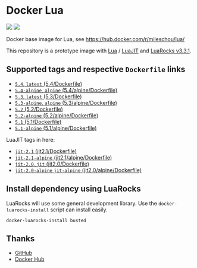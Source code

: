 # Docker Lua

[![](https://img.shields.io/docker/stars/mileschou/lua.svg)](https://hub.docker.com/r/mileschou/lua/)
[![](https://img.shields.io/docker/pulls/mileschou/lua.svg)](https://hub.docker.com/r/mileschou/lua/)

Docker base image for Lua, see https://hub.docker.com/r/mileschou/lua/

This repository is a prototype image with [Lua](https://www.lua.org/) / [LuaJIT](https://luajit.org/) and [LuaRocks v3.3.1](https://luarocks.org/).

## Supported tags and respective `Dockerfile` links

* [`5.4`, `latest` (5.4/Dockerfile)](https://github.com/MilesChou/docker-lua/blob/master/5.4/Dockerfile)
* [`5.4-alpine`, `alpine` (5.4/alpine/Dockerfile)](https://github.com/MilesChou/docker-lua/blob/master/5.4/alpine/Dockerfile)
* [`5.3`, `latest` (5.3/Dockerfile)](https://github.com/MilesChou/docker-lua/blob/master/5.3/Dockerfile)
* [`5.3-alpine`, `alpine` (5.3/alpine/Dockerfile)](https://github.com/MilesChou/docker-lua/blob/master/5.3/alpine/Dockerfile)
* [`5.2` (5.2/Dockerfile)](https://github.com/MilesChou/docker-lua/blob/master/5.2/Dockerfile)
* [`5.2-alpine` (5.2/alpine/Dockerfile)](https://github.com/MilesChou/docker-lua/blob/master/5.2/alpine/Dockerfile)
* [`5.1` (5.1/Dockerfile)](https://github.com/MilesChou/docker-lua/blob/master/5.1/Dockerfile)
* [`5.1-alpine` (5.1/alpine/Dockerfile)](https://github.com/MilesChou/docker-lua/blob/master/5.1/alpine/Dockerfile)

LuaJIT tags in here:

* [`jit-2.1` (jit2.1/Dockerfile)](https://github.com/MilesChou/docker-lua/blob/master/jit2.1/Dockerfile)
* [`jit-2.1-alpine` (jit2.1/alpine/Dockerfile)](https://github.com/MilesChou/docker-lua/blob/master/jit2.1/alpine/Dockerfile)
* [`jit-2.0`, `jit` (jit2.0/Dockerfile)](https://github.com/MilesChou/docker-lua/blob/master/jit2.0/Dockerfile)
* [`jit-2.0-alpine` `jit-alpine` (jit2.0/alpine/Dockerfile)](https://github.com/MilesChou/docker-lua/blob/master/jit2.0/alpine/Dockerfile)


## Install dependency using LuaRocks

LuaRocks will use some general development library. Use the `docker-luarocks-install` script can install easily.

```
docker-luarocks-install busted
```

## Thanks

* [GitHub](https://github.com/)
* [Docker Hub](https://hub.docker.com/)

